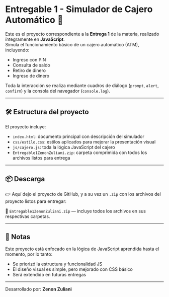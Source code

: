 # Entregable 1 - Simulador de Cajero Automático 💸

Este es el proyecto correspondiente a la **Entrega 1** de la materia, realizado íntegramente en **JavaScript**.  
Simula el funcionamiento básico de un cajero automático (ATM), incluyendo:

- Ingreso con PIN
- Consulta de saldo
- Retiro de dinero
- Ingreso de dinero

Toda la interacción se realiza mediante cuadros de diálogo (`prompt`, `alert`, `confirm`) y la consola del navegador (`console.log`).

---

## 🛠 Estructura del proyecto

El proyecto incluye:

- `index.html`: documento principal con descripción del simulador
- `css/estilo.css`: estilos aplicados para mejorar la presentación visual
- `js/cajero.js`: toda la lógica JavaScript del cajero
- `Entregable1ZenonZuliani.zip`: carpeta comprimida con todos los archivos listos para entrega

---

## 📦 Descarga

👉 Aquí dejo el proyecto de GitHub, y a su vez un `.zip` con los archivos del proyecto listos para entregar:
  
📁 `Entregable1ZenonZuliani.zip` — incluye todos los archivos en sus respectivas carpetas.

---

## 📌 Notas

Este proyecto está enfocado en la lógica de JavaScript aprendida hasta el momento, por lo tanto:

- Se priorizó la estructura y funcionalidad JS
- El diseño visual es simple, pero mejorado con CSS básico
- Será extendido en futuras entregas

---

Desarrollado por: **Zenon Zuliani**

